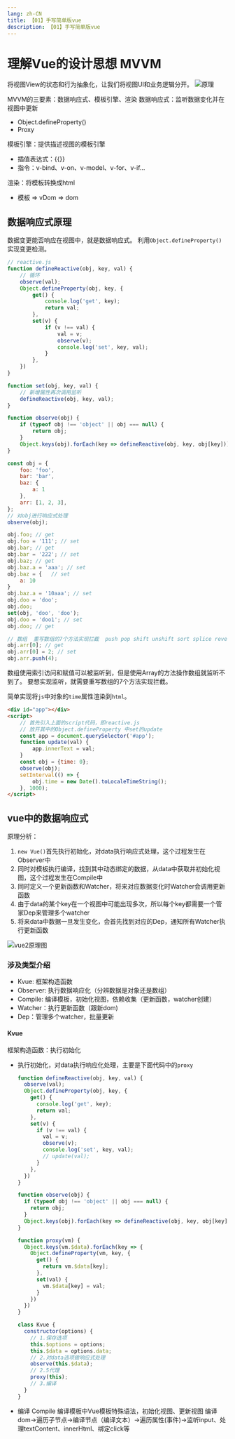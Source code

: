 ```yaml
---
lang: zh-CN
title: 【01】手写简单版vue
description: 【01】手写简单版vue
---
```


# 理解Vue的设计思想 MVVM
将视图View的状态和行为抽象化，让我们将视图UI和业务逻辑分开。
![原理](./vue2-mvvm.png)

MVVM的三要素：数据响应式、模板引擎、渲染
数据响应式：监听数据变化并在视图中更新
+ Object.defineProperty()
+ Proxy

模板引擎：提供描述视图的模板引擎
+ 插值表达式：{{}}
+ 指令：v-bind、v-on、v-model、v-for、v-if...

渲染：将模板转换成html
+ 模板 => vDom => dom

## 数据响应式原理
数据变更能否响应在视图中，就是数据响应式。
利用`Object.defineProperty()`实现变更检测。 

```js
// reactive.js
function defineReactive(obj, key, val) {
    // 循环
    observe(val);
    Object.defineProperty(obj, key, {
        get() {
            console.log('get', key);
            return val;
        },
        set(v) {
            if (v !== val) {
                val = v;
                observe(v);
                console.log('set', key, val);
            }
        },
    })
}

function set(obj, key, val) {
    // 新增属性再次调用监听
    defineReactive(obj, key, val);
}

function observe(obj) {
    if (typeof obj !== 'object' || obj === null) {
        return obj;
    }
    Object.keys(obj).forEach(key => defineReactive(obj, key, obj[key]));
}

const obj = {
    foo: 'foo',
    bar: 'bar',
    baz: {
        a: 1
    },
    arr: [1, 2, 3],
};
// 对obj进行响应式处理
observe(obj);

obj.foo; // get
obj.foo = '111'; // set
obj.bar; // get
obj.bar = '222'; // set
obj.baz; // get
obj.baz.a = 'aaa'; // set
obj.baz = {   // set
    a: 10
}
obj.baz.a = '10aaa'; // set
obj.doo = 'doo';
obj.doo;
set(obj, 'doo', 'doo');
obj.doo = 'doo1'; // set
obj.doo; // get

// 数组  重写数组的7个方法实现拦截  push pop shift unshift sort splice reverse
obj.arr[0]; // get
obj.arr[0] = 2; // set
obj.arr.push(4);
```
数组使用索引访问和赋值可以被监听到，但是使用Array的方法操作数组就监听不到了。
要想实现监听，就需要重写数组的7个方法实现拦截。

简单实现将`js`中对象的`time`属性渲染到`html`。
```html
<div id="app"></div>
<script>
    // 首先引入上面的script代码，即reactive.js
    // 放开其中的Object.defineProperty 中set的update
    const app = document.querySelector('#app');
    function update(val) {
        app.innerText = val;
    }
    const obj = {time: 0};
    observe(obj);
    setInterval(() => {
        obj.time = new Date().toLocaleTimeString();
    }, 1000);
</script>
``` 

## vue中的数据响应式
原理分析：
1. `new Vue()`首先执行初始化，对data执行响应式处理，这个过程发生在Observer中
2. 同时对模板执行编译，找到其中动态绑定的数据，从data中获取并初始化视图，这个过程发生在Compile中
3. 同时定义一个更新函数和Watcher，将来对应数据变化时Watcher会调用更新函数
4. 由于data的某个key在一个视图中可能出现多次，所以每个key都需要一个管家Dep来管理多个watcher
5. 将来data中数据一旦发生变化，会首先找到对应的Dep，通知所有Watcher执行更新函数

![vue2原理图](./vue2-principle.png)

### 涉及类型介绍
+ Kvue: 框架构造函数
+ Observer: 执行数据响应化（分辨数据是对象还是数组）
+ Compile: 编译模板，初始化视图，依赖收集（更新函数，watcher创建）
+ Watcher：执行更新函数（跟新dom)
+ Dep：管理多个watcher，批量更新

#### Kvue
框架构造函数：执行初始化
+ 执行初始化，对data执行响应化处理，主要是下面代码中的`proxy`
  ```js
  function defineReactive(obj, key, val) {
    observe(val);
    Object.defineProperty(obj, key, {
      get() {
        console.log('get', key);
        return val;
      },
      set(v) {
        if (v !== val) {
          val = v;
          observe(v);
          console.log('set', key, val);
          // update(val);
        }
      },
    })
  }

  function observe(obj) {
    if (typeof obj !== 'object' || obj === null) {
      return obj;
    }
    Object.keys(obj).forEach(key => defineReactive(obj, key, obj[key]));
  }
  
  function proxy(vm) {
    Object.keys(vm.$data).forEach(key => {
      Object.defineProperty(vm, key, {
        get() {
          return vm.$data[key];
        },
        set(val) {
          vm.$data[key] = val;
        }
      })
    })
  }

  class Kvue {
    constructor(options) {
      // 1.保存选项
      this.$options = options;
      this.$data = options.data;
      // 2.对data选项做响应式处理
      observe(this.$data);
      // 2.5代理
      proxy(this);
      // 3.编译
    }
  }
  ```
+ 编译 Compile
  编译模板中Vue模板特殊语法，初始化视图、更新视图
  编译dom->遍历子节点->编译节点（编译文本）->遍历属性(事件)->监听input、处理textContent、innerHtml、绑定click等
  
  





